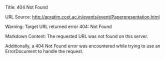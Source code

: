 Title: 404 Not Found

URL Source: http://apratim.ccet.ac.in/events/event/Paperpresentation.html

Warning: Target URL returned error 404: Not Found

Markdown Content:
The requested URL was not found on this server.

Additionally, a 404 Not Found error was encountered while trying to use an ErrorDocument to handle the request.
